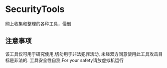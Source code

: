 # SecurityTools
网上收集和整理的各种工具，侵删

## 注意事项
该工具仅可用于研究使用,切勿用于非法犯罪活动,
未经双方同意使用此工具攻击目标是非法的.
工具安全性自测,For your safety请放虚拟机运行

